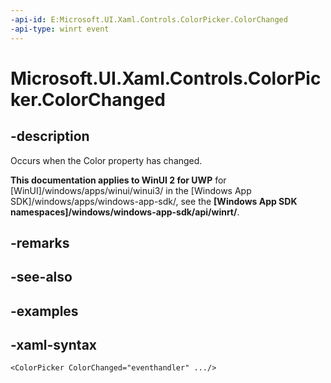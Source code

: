 ```yaml
---
-api-id: E:Microsoft.UI.Xaml.Controls.ColorPicker.ColorChanged
-api-type: winrt event
---
```

<!-- Event syntax.
public event TypedEventHandler ColorChanged<ColorPicker, ColorChangedEventArgs>
-->

# Microsoft.UI.Xaml.Controls.ColorPicker.ColorChanged


## -description

Occurs when the Color property has changed.


**This documentation applies to WinUI 2 for UWP** for [WinUI]/windows/apps/winui/winui3/ in the [Windows App SDK]/windows/apps/windows-app-sdk/, see the **[Windows App SDK namespaces]/windows/windows-app-sdk/api/winrt/**.

## -remarks


## -see-also


## -examples


## -xaml-syntax

```xaml
<ColorPicker ColorChanged="eventhandler" .../>
```


